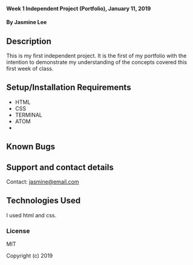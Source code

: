 

#### Week 1 Independent Project (Portfolio), January 11, 2019

#### By Jasmine Lee

## Description
This is my first independent project. It is the first of my portfolio with the intention to demonstrate my understanding of the concepts covered this first week of class.

## Setup/Installation Requirements

* HTML
* CSS
* TERMINAL
* ATOM
*


## Known Bugs



## Support and contact details

Contact: jasmine@email.com
## Technologies Used

I used html and css.

### License

MIT

Copyright (c) 2019
